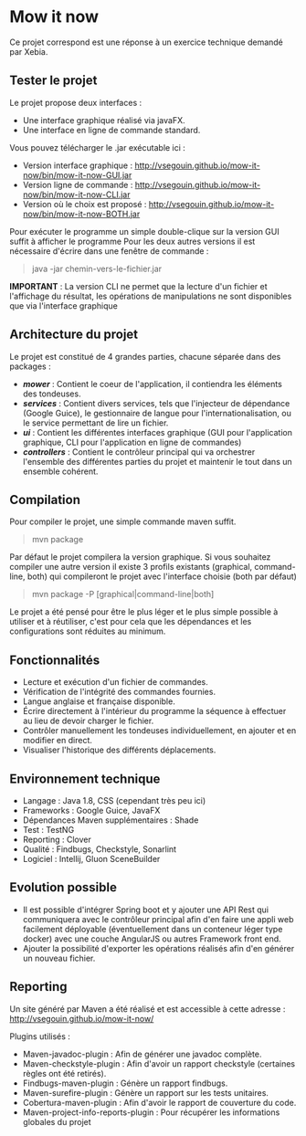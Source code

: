 # Mow it now
Ce projet correspond est une réponse à un exercice technique demandé par Xebia.

## Tester le projet

Le projet propose deux interfaces :
 - Une interface graphique réalisé via javaFX.
 - Une interface en ligne de commande standard.
    
   
Vous pouvez télécharger le .jar exécutable ici :
 - Version interface graphique : http://vsegouin.github.io/mow-it-now/bin/mow-it-now-GUI.jar
 - Version ligne de commande : http://vsegouin.github.io/mow-it-now/bin/mow-it-now-CLI.jar
 - Version où le choix est proposé : http://vsegouin.github.io/mow-it-now/bin/mow-it-now-BOTH.jar

Pour exécuter le programme un simple double-clique sur la version GUI suffit à afficher le programme
Pour les deux autres versions il est nécessaire d'écrire dans une fenêtre de commande :
> java -jar chemin-vers-le-fichier.jar

**IMPORTANT** : La version CLI ne permet que la lecture d'un fichier et l'affichage du résultat, les opérations de manipulations ne sont disponibles que via l'interface graphique

## Architecture du projet

Le projet est constitué de 4 grandes parties, chacune séparée dans des packages :

- **_mower_**       : Contient le coeur de l'application, il contiendra les éléments des tondeuses.
- **_services_**    : Contient divers services, tels que l'injecteur de dépendance (Google Guice), le gestionnaire de langue pour l'internationalisation, ou le service permettant de lire un fichier.
- **_ui_**          : Contient les différentes interfaces graphique (GUI pour l'application graphique, CLI pour l'application en ligne de commandes)
- **_controllers_** : Contient le contrôleur principal qui va orchestrer l'ensemble des différentes parties du projet et maintenir le tout dans un ensemble cohérent.

## Compilation
Pour compiler le projet, une simple commande maven suffit.
>mvn package

Par défaut le projet compilera la version graphique. Si vous souhaitez compiler une autre version il existe 3 profils existants (graphical, command-line, both) qui compileront le projet avec l'interface choisie (both par défaut)

>mvn package -P [graphical|command-line|both]

Le projet a été pensé pour être le plus léger et le plus simple possible à utiliser et à réutiliser, c'est pour cela que les dépendances et les configurations sont réduites au minimum.

## Fonctionnalités 
  
  - Lecture et exécution d'un fichier de commandes.
  - Vérification de l'intégrité des commandes fournies.
  - Langue anglaise et française disponible.
  - Écrire directement à l'intérieur du programme la séquence à effectuer au lieu de devoir charger le fichier.
  - Contrôler manuellement les tondeuses individuellement, en ajouter et en modifier en direct.
  - Visualiser l'historique des différents déplacements.
  
## Environnement technique
  
  - Langage : Java 1.8, CSS (cependant très peu ici)
  - Frameworks : Google Guice, JavaFX
  - Dépendances Maven supplémentaires : Shade
  - Test : TestNG
  - Reporting : Clover
  - Qualité : Findbugs, Checkstyle, Sonarlint
  - Logiciel : Intellij, Gluon SceneBuilder
  
## Evolution possible
- Il est possible d'intégrer Spring boot et y ajouter une API Rest qui communiquera avec le contrôleur principal afin d'en faire une appli web facilement déployable (éventuellement dans un conteneur léger type docker) avec une couche AngularJS ou autres Framework front end.
- Ajouter la possibilité d'exporter les opérations réalisés afin d'en générer un nouveau fichier.

## Reporting


Un site généré par Maven a été réalisé et est accessible à cette adresse : http://vsegouin.github.io/mow-it-now/

Plugins utilisés : 
- Maven-javadoc-plugin : Afin de générer une javadoc complète.
- Maven-checkstyle-plugin : Afin d'avoir un rapport checkstyle (certaines règles ont été retirés).
- Findbugs-maven-plugin : Génère un rapport findbugs.
- Maven-surefire-plugin : Génère un rapport sur les tests unitaires.
- Cobertura-maven-plugin : Afin d'avoir le rapport de couverture du code.
- Maven-project-info-reports-plugin : Pour récupérer les informations globales du projet

